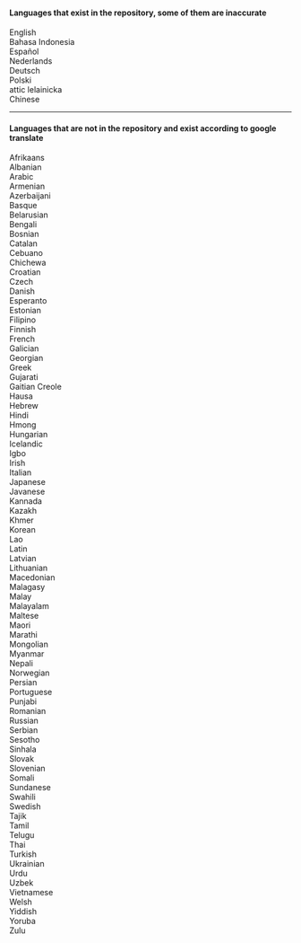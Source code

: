 #### Languages that exist in the repository, some of them are inaccurate 

English <br>
Bahasa Indonesia <br> 
Español  <br> 
Nederlands <br> 
Deutsch <br> 
Polski <br>
attic lelainicka <br> 
Chinese

---

#### Languages that are not in the repository and exist according to google translate

Afrikaans <br>
Albanian <br>
Arabic <br>
Armenian <br> 
Azerbaijani <br> 
Basque <br> 
Belarusian <br> 
Bengali <br> 
Bosnian <br> 
Catalan <br> 
Cebuano <br> 
Chichewa <br> 
Croatian <br> 
Czech <br> 
Danish <br> 
Esperanto <br> 
Estonian <br> 
Filipino <br> 
Finnish <br> 
French <br> 
Galician <br> 
Georgian <br> 
Greek <br> 
Gujarati <br> 
Gaitian Creole <br> 
Hausa <br> 
Hebrew <br> 
Hindi <br> 
Hmong <br> 
Hungarian <br> 
Icelandic <br> 
Igbo <br> 
Irish <br> 
Italian <br> 
Japanese <br> 
Javanese <br> 
Kannada <br> 
Kazakh <br> 
Khmer <br> 
Korean <br> 
Lao <br> 
Latin <br> 
Latvian <br> 
Lithuanian <br> 
Macedonian <br> 
Malagasy <br> 
Malay <br> 
Malayalam <br> 
Maltese <br> 
Maori <br> 
Marathi <br> 
Mongolian <br> 
Myanmar <br> 
Nepali <br> 
Norwegian <br> 
Persian <br> 
Portuguese <br> 
Punjabi <br> 
Romanian <br> 
Russian <br> 
Serbian <br> 
Sesotho <br> 
Sinhala <br> 
Slovak <br> 
Slovenian <br> 
Somali <br> 
Sundanese <br> 
Swahili <br> 
Swedish <br> 
Tajik <br> 
Tamil <br> 
Telugu <br> 
Thai <br> 
Turkish <br> 
Ukrainian <br> 
Urdu <br> 
Uzbek <br> 
Vietnamese <br> 
Welsh <br> 
Yiddish <br> 
Yoruba <br> 
Zulu
